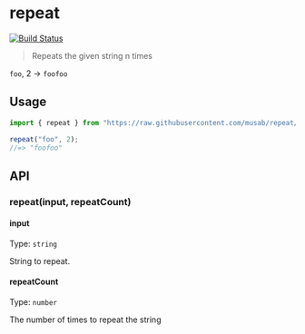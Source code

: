 # repeat

[![Build Status](https://travis-ci.org/musab/repeat.svg?branch=master)](https://travis-ci.org/musab/repeat)

> Repeats the given string n times

`foo`, 2 → `foofoo`

## Usage

```ts
import { repeat } from "https://raw.githubusercontent.com/musab/repeat/master/mod.ts";

repeat("foo", 2);
//=> "foofoo"
```

## API

### repeat(input, repeatCount)

#### input

Type: `string`

String to repeat.

#### repeatCount

Type: `number`

The number of times to repeat the string
